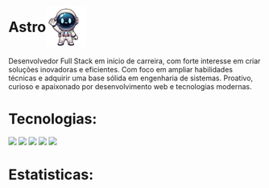 # <div style="display: flex; align-items: center;"> <div>Astro</div> <img style="width: 80px;" src="astro.png" /> </div>

Desenvolvedor Full Stack em início de carreira, com forte interesse em criar soluções inovadoras e eficientes. Com foco em ampliar habilidades técnicas e adquirir uma base sólida em engenharia de sistemas. Proativo, curioso e apaixonado por desenvolvimento web e tecnologias modernas.

# Tecnologias: 
<img style="width: 80px;" src="https://cdn.jsdelivr.net/gh/devicons/devicon@latest/icons/html5/html5-original.svg" /> <img style="width: 80px;" src="https://cdn.jsdelivr.net/gh/devicons/devicon@latest/icons/css3/css3-original.svg" /> <img style="width: 80px;" src="https://cdn.jsdelivr.net/gh/devicons/devicon@latest/icons/javascript/javascript-original.svg" /> <img style="width: 80px;" src="https://cdn.jsdelivr.net/gh/devicons/devicon@latest/icons/python/python-original.svg" /> <img style="width: 80px;"  src="https://cdn.jsdelivr.net/gh/devicons/devicon@latest/icons/mysql/mysql-original.svg" />
          

# Estatisticas:
<img src="https://github-readme-stats.vercel.app/api?username=Programador-Astro&show_icons=true&theme=tokyonight&include_allcommits=true&locale=pt-br" alt=""><img src="https://github-readme-stats.vercel.app/api/top-langs/?username=Programador-Astro&theme=tokyonight&layout=compact&locale=pt-br&custom_title=Tecnologias" alt="">


